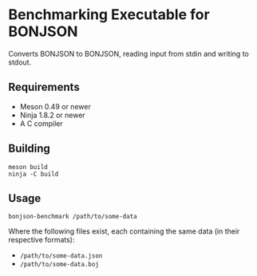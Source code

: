 Benchmarking Executable for BONJSON
===================================

Converts BONJSON to BONJSON, reading input from stdin and writing to stdout.


Requirements
------------

* Meson 0.49 or newer
* Ninja 1.8.2 or newer
* A C compiler


Building
--------

    meson build
    ninja -C build


Usage
-----

    bonjson-benchmark /path/to/some-data

Where the following files exist, each containing the same data (in their respective formats):

* `/path/to/some-data.json`
* `/path/to/some-data.boj`
